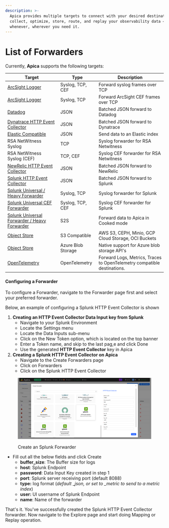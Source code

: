 ```yaml
---
description: >-
  Apica provides multiple targets to connect with your desired destination to
  collect, optimize, store, route, and replay your observability data –
  whenever, wherever you need it.
---
```


# List of Forwarders

Currently, **Apica** supports the following targets:

| Target                                                                                                                                                                                                              | Type               | Description                                                             |
| ------------------------------------------------------------------------------------------------------------------------------------------------------------------------------------------------------------------- | ------------------ | ----------------------------------------------------------------------- |
| [ArcSight Logger](security-monitor-forwarding/arc-sight.md)                                                                                                                                                         | Syslog, TCP, CEF   | Forward syslog frames over TCP                                          |
| [ArcSight Logger](security-monitor-forwarding/arc-sight.md)                                                                                                                                                         | Syslog, TCP        | Forward ArcSight CEF frames over TCP                                    |
| [Datadog](forwarding-to-monitoring-tools/datadog-forwarding.md)                                                                                                                                                     | JSON               | Batched JSON forward to Datadog                                         |
| [Dynatrace HTTP Event Collector](forwarding-to-monitoring-tools/dynatrace-forwarding.md)                                                                                                                            | JSON               | Batched JSON forward to Dynatrace                                       |
| [Elastic Compatible](forwarding-to-monitoring-tools/elasticsearch-forwarding.md)                                                                                                                                    | JSON               | Send data to an Elastic index                                           |
| RSA NetWitness Syslog                                                                                                                                                                                               | TCP                | Syslog forwarder for RSA Netwitness                                     |
| RSA NetWitness Syslog (CEF)                                                                                                                                                                                         | TCP, CEF           | Syslog CEF forwarder for RSA Netwitness                                 |
| [NewRelic HTTP Event Collector](forwarding-to-monitoring-tools/new-relic-forwarding.md)                                                                                                                             | JSON               | Batched JSON forward to NewRelic                                        |
| [Splunk HTTP Event Collector](https://app.gitbook.com/o/-LmzGjHypGkPBzYc0fF0/s/-LmzGprckLqwd5v6bs6m/~/changes/1691/flow/forwarding-to-monitoring-tools/splunk-forwarding/splunk-http-event-collector-hec-forwarder) | JSON               | Batched JSON forward to Splunk                                          |
| [Splunk Universal / Heavy Forwarder](https://app.gitbook.com/o/-LmzGjHypGkPBzYc0fF0/s/-LmzGprckLqwd5v6bs6m/~/changes/1691/flow/forwarding-to-monitoring-tools/splunk-forwarding)                                    | Syslog, TCP        | Syslog forwarder for Splunk                                             |
| [Splunk Universal CEF Forwarder](https://app.gitbook.com/o/-LmzGjHypGkPBzYc0fF0/s/-LmzGprckLqwd5v6bs6m/~/changes/1691/flow/forwarding-to-monitoring-tools/splunk-forwarding)                                        | Syslog, TCP, CEF   | Syslog CEF forwarder for Splunk                                         |
| [Splunk Universal Forwarder / Heavy Forwarder](https://app.gitbook.com/o/-LmzGjHypGkPBzYc0fF0/s/-LmzGprckLqwd5v6bs6m/~/changes/1691/flow/forwarding-to-monitoring-tools/splunk-forwarding)                          | S2S                | Forward data to Apica in Cooked mode                                    |
| [Object Store](object-store-forwarding/s3-compatible.md)                                                                                                                                                            | S3 Compatible      | AWS S3, CEPH, Minio, GCP Cloud Storage, OCI Buckets                     |
| [Object Store](object-store-forwarding/)                                                                                                                                                                            | Azure Blob Storage | Native support for Azure blob storage API's                             |
| [OpenTelemetry](opentelemetry-forwarding/)                                                                                                                                                                          | OpenTelemetry      | Forward Logs, Metrics, Traces to OpenTelemetry compatible destinations. |

#### Configuring a Forwarder <a href="#configuring-a-forwarder" id="configuring-a-forwarder"></a>

To configure a Forwarder, navigate to the Forwarder page first and select your preferred forwarder.

Below, an example of configuring a Splunk HTTP Event Collector is shown

1. **Creating an HTTP Event Collector Data Input key from Splunk**
   * Navigate to your Splunk Environment
   * Locate the Settings menu
   * Locate the Data Inputs sub-menu
   * Click on the New Token option, which is located on the top banner
   * Enter a Token name, and skip to the last pag,e and click Done
   * Use the generated **HTTP Event Collector** key in Apica
2. **Creating a Splunk HTTP Event Collector on Apica**
   * Navigate to the Create Forwarders page
   * Click on Forwarders
   * Click on the Splunk HTTP Event Collector

<figure><img src="../.gitbook/assets/image (659).png" alt=""><figcaption><p>Create an Splunk Forwarder</p></figcaption></figure>

* Fill out all the below fields and click Create
  * **buffer\_size**: The Buffer size for logs
  * **host**: Splunk Endpoint
  * **password**: Data Input Key created in step 1
  * **port**: Splunk server receiving port (default 8088)
  * **type:** log format (_default_ \__json, or set to \_metric to send to a metric index_)
  * **user:** UI username of Splunk Endpoint
  * **name**: Name of the forwarder

That's it. You've successfully created the Splunk HTTP Event Collector forwarder. Now navigate to the Explore page and start doing Mapping or Replay operation.
